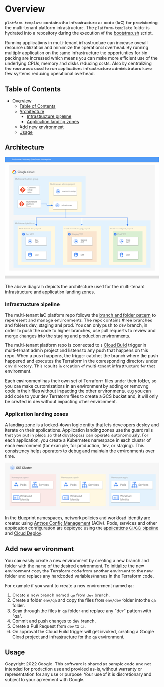 # Overview

`platform-template` contains the infrastructure as code (IaC) for provisioning the multi-tenant platform infrastructure. The `platform-template` folder is hydrated into a repository during the execution of the [bootstrap.sh][software-delivery-infra] script.

Running applications in multi-tenant infrastructure can increase overall resource utilization and mimimize the operational overhead.  By running multiple application on the same infrastructure the opportunties for bin packing are increased which means you can make more efficient use of the underlying CPUs, memory and disks reducing costs. Also by centralizing the resources used to run applications infrastructure administrators have few systems reducing operational overhead.

## Table of Contents

- [Overview](#overview)
  - [Table of Contents](#table-of-contents)
  - [Architecture](#architecture)
    - [Infrastructure pipeline](#infrastructure-pipeline)
    - [Application landing zones](#application-landing-zones)
  - [Add new environment](#add-new-environment)
  - [Usage](#usage)

## Architecture

![multi-tenant-architecture](../resources/multi-tenant-architecture.png)

The above diagram depicts the architecture used for the multi-tenant infrastructure and application landing zones.

### Infrastructure pipeline

The multi-tenant IaC platform repo follows the [branch and folder pattern][next19-infra-as-code]
to reperesent and manage environments. The repo contains three branches
and folders dev, staging and prod. You can only push to dev branch, in order
to push the code to higher branches, use pull requests to review and merge
changes into the staging and production environments.

The multi-tenant platform repo is connected to a [Cloud Build][cloud-build] trigger in multi-tenant admin project and listens to any push that happens on this repo. When a push happens, the trigger catches the branch where the push happened and executes the Terraform in the corresponding directory under env directory. This results in creation of multi-tenant infrastructure for that environment.

Each environment has their own set of Terraform files under their folder, so
you can make customizations in an environment by adding or removing code in
their files without impacting the other environments. e.g you can add code to
your dev Terraform files to create a GCS bucket and, it will only be created in
dev without impacting other environment.

### Application landing zones

A landing zone is a locked-down logic entity that lets developers deploy and iterate on their applications. Application landing zones use the guard rails that you put in place so that developers can operate autonomously. For each application, you create a Kubernetes namespace in each cluster of each environment (for example, for production, dev, or staging). This consistency helps operators to debug and maintain the environments over time.

![app-landing-zones](../resources/app-landing-zones.png)

In the blueprint namespaces, network policies and workload identity are created using [Anthos Config Management][acm] (ACM). Pods, services and other application configuration are deployed using the [applications CI/CD pipeline][infra-template] and [Cloud Deploy][cloud-deploy].

## Add new environment

You can easily create a new environment by creating a new branch and folder
with the name of the desired environment. To initialize the new environment
copy the Terraform code from another envirment to the new folder and replace
any hardcoded variables/names in the Terraform code.

For example if you want to create a new environment named `qa`:

1.  Create a new branch named `qa` from `dev` branch.
2.  Create a folder `env/qa` and copy the files from `env/dev` folder into
the `qa` folder.
3.  Scan through the files in `qa` folder and replace any "dev" pattern with
"qa".
4.  Commit and push changes to `dev` branch.
5.  Create a Pull Request from `dev` to `qa`.
6.  On approval the Cloud Build trigger will get invoked, creating a Google Cloud project and infrastructure for the `qa` environment.

## Usage

Copyright 2022 Google. This software is shared as sample code and not intended
for production use and provided as-is, without warranty or representation for
any use or purpose. Your use of it is discretionary and subject to your
agreement with Google.

<!-- LINKS: https://www.markdownguide.org/basic-syntax/#reference-style-links -->
[acm]: https://cloud.google.com/anthos/config-management
[cloud-deploy]: https://cloud.google.com/deploy
[infra-template]: ../infra-template/README.md
[software-delivery-infra]: ../launch-scripts/bootstrap.sh
[next19-infra-as-code]: https://www.youtube.com/watch?v=3vfXQxWJazM
[cloud-build]: https://cloud.google.com/build/docs/overview